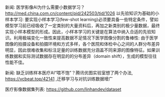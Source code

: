 新闻: 医学影像AI为什么需要小数据学习？http://med.china.com.cn/content/pid/242503/tid/1026 以先验知识为基础的小样本学习: 要实现小样本学习(few-shot learning)必须要具备一些特定条件，譬如模型学习前已经吸收了一定类别的大量资料后，再加之新类别的极少量数据，最终实现小样本模型的形成。因此，小样本学习的关键是在算法中纳入合适的先验知识。利用极端变化一致性来提高数据不足情况下医学图像分割的鲁棒性: 由于医学图像的拍摄设备和拍摄环境和方式多样，各个医院和体检中心之间的人群分布差异明显，因此很难收集和标注足量的训练数据充分涵盖不同来源的图像特征。如果训练数据和实际测试数据存在明显的的分布差异（domain shift），生成的模型往往性能不佳。

新闻: 缺乏训练样本医疗AI“喂不饱”？腾讯优图实验室想了两个办法, https://vcbeat.top/42141 ,迁移学习与对抗训练数据增广

医疗影像数据集列表: https://github.com/linhandev/dataset
